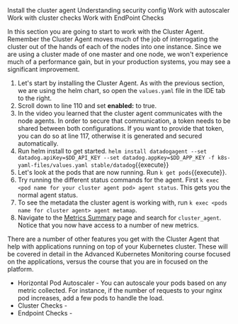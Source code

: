 Install the cluster agent
Understanding security config
Work with autoscaler
Work with cluster checks
Work with EndPoint Checks

In this section you are going to start to work with the Cluster Agent. Remember the Cluster Agent moves much of the job of interrogating the cluster out of the hands of each of the nodes into one instance. Since we are using a cluster made of one master and one node, we won't experience much of a performance gain, but in your production systems, you may see a significant improvement. 

1. Let's start by installing the Cluster Agent. As with the previous section, we are using the helm chart, so open the `values.yaml` file in the IDE tab to the right.  
1. Scroll down to line 110 and set **enabled:** to true. 
1. In the video you learned that the cluster agent communicates with the node agents. In order to secure that communication, a token needs to be shared between both configurations. If you want to provide that token, you can do so at line 117, otherwise it is generated and secured automatically. 
1. Run helm install to get started. `helm install datadogagent --set datadog.apiKey=$DD_API_KEY --set datadog.appKey=$DD_APP_KEY -f k8s-yaml-files/values.yaml stable/datadog`{{execute}}
1. Let's look at the pods that are now running. Run `k get pods`{{execute}}.
1. Try running the different status commands for the agent. First `k exec <pod name for your cluster agent pod> agent status`. This gets you the normal agent status.
1. To see the metadata the cluster agent is working with, run `k exec <pods name for cluster agent> agent metamap`.
1. Navigate to the <a href="https://app.datadoghq.com/metric/summary" target="_datadog">Metrics Summary</a> page and search for `cluster_agent`. Notice that you now have access to a number of new metrics. 

There are a number of other features you get with the Cluster Agent that help with applications running on top of your Kubernetes cluster. These will be covered in detail in the Advanced Kubernetes Monitoring course focused on the applications, versus the course that you are in focused on the platform.  

* Horizontal Pod Autoscaler - You can autoscale your pods based on any metric collected. For instance, if the number of requests to your nginx pod increases, add a few pods to handle the load. 
* Cluster Checks - 
* Endpoint Checks -
